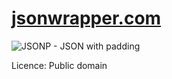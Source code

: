 # [jsonwrapper.com](http://jsonwrapper.com)

![JSONP - JSON with padding](http://jsonwrapper.com/intro.png)

Licence: Public domain